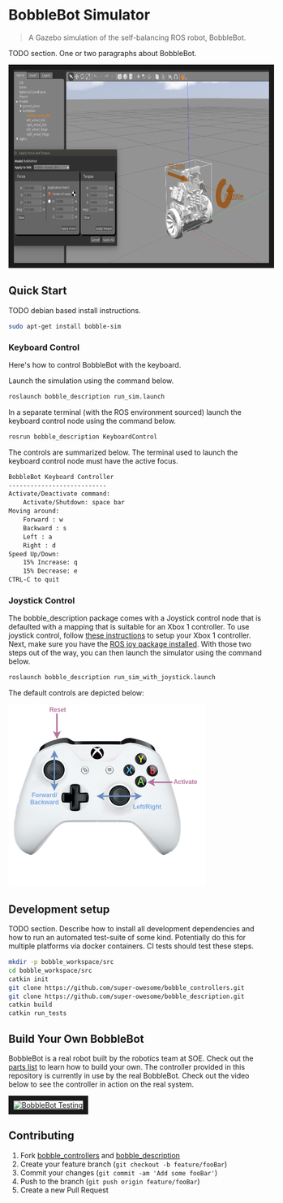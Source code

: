 # BobbleBot Simulator
> A Gazebo simulation of the self-balancing ROS robot, BobbleBot.

TODO section.
One or two paragraphs about BobbleBot.

<a href="http://www.youtube.com/watch?feature=player_embedded&v=hS7kfhN-8V8" 
target="_blank"><img src="imgs/BobbleBotGazebo.png" 
alt="BobbleBot Simulation" width="840" height="380" border="10" /></a>


## Quick Start

TODO debian based install instructions.

```sh
sudo apt-get install bobble-sim
```

### Keyboard Control
Here's how to control BobbleBot with the keyboard.

Launch the simulation using the command below.
```sh
roslaunch bobble_description run_sim.launch
```

In a separate terminal (with the ROS environment sourced) launch the keyboard control node using the 
command below.
```sh
rosrun bobble_description KeyboardControl
```

The controls are summarized below. The terminal used to launch the keyboard control node must 
have the active focus.
```sh
BobbleBot Keyboard Controller
---------------------------
Activate/Deactivate command:
    Activate/Shutdown: space bar
Moving around:
    Forward : w
    Backward : s
    Left : a
    Right : d
Speed Up/Down: 
    15% Increase: q
    15% Decrease: e
CTRL-C to quit
```

### Joystick Control
The bobble_description package comes with a Joystick control node that is defaulted with a mapping 
that is suitable for an Xbox 1 controller. To use joystick control, follow 
[these instructions](https://www.maketecheasier.com/set-up-xbox-one-controller-ubuntu/) 
to setup your Xbox 1 controller. Next, make sure you have the [ROS joy package installed](http://wiki.ros.org/joy). 
With those two steps out of the way, you can then launch the simulator using the command below.

```sh
roslaunch bobble_description run_sim_with_joystick.launch
```

The default controls are depicted below:

![Joystick Controls](imgs/JoystickControls.png)

## Development setup

TODO section.
Describe how to install all development dependencies and how to run an automated test-suite of some kind. 
Potentially do this for multiple platforms via docker containers. CI tests should test these steps.

```sh
mkdir -p bobble_workspace/src
cd bobble_workspace/src
catkin init
git clone https://github.com/super-owesome/bobble_controllers.git
git clone https://github.com/super-owesome/bobble_description.git
catkin build
catkin run_tests
```

## Build Your Own BobbleBot
BobbleBot is a real robot built by the robotics team at SOE. Check out the 
[parts list](https://soe/bobble-parts) to learn how to build your own. The controller 
provided in this repository is currently in use by the real BobbleBot. Check out the video 
below to see the controller in action on the real system.

<a href="http://www.youtube.com/watch?feature=player_embedded&v=bg6ksWbVXSk" 
target="_blank"><img src="http://img.youtube.com/vi/bg6ksWbVXSk/0.jpg" 
alt="BobbleBot Testing" width="840" height="380" border="10" /></a>

## Contributing

1. Fork [bobble_controllers](<https://github.com/super-owesome/bobble_controllers/fork>) and [bobble_description](<https://github.com/super-owesome/bobble_description/fork>)
2. Create your feature branch (`git checkout -b feature/fooBar`)
3. Commit your changes (`git commit -am 'Add some fooBar'`)
4. Push to the branch (`git push origin feature/fooBar`)
5. Create a new Pull Request

<!-- Markdown link & img dfn's -->
[wiki]: https://github.com/super-owesome/bobble_controllers/wiki
